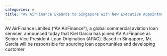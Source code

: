 ```yaml
---
categories: e
title: "AV AirFinance Expands to Singapore with New Executive Appointment"
---
```

AV AirFinance Limited (“AV AirFinance”), a global commercial aviation loan servicer, announced today that Kiel Garcia has joined AV AirFinance as Senior Vice President-Loan Origination (APAC). Based in Singapore, Mr. Garcia will be responsible for sourcing loan opportunities and developing customer 